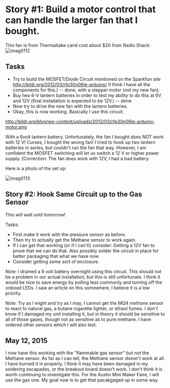 # Story #1: Build a motor control that can handle the larger fan that I bought.

This fan is from Thermaltake cand cost about $20 from Radio Shack:
![imag0112](https://cloud.githubusercontent.com/assets/5296671/7376441/67c410ea-eda5-11e4-80fe-4a7aac588304.jpg)

## Tasks

* Try to build the MOSFET/Diode Circuit mentioned on the Sparkfun site http://bildr.org/2012/03/rfp30n06le-arduino/ (I think I have all the components for this.) -- done, with a stepper motor (not my new fan).
* Buy two 6-V lantern batteries in order to test my ability to do this at 6V and 12V (final installation is expected to be 12V.) -- done
* Now try to drive the new fan with the lantern batteries.
* Okay, this is now working.  Basically I use this circuit:

http://bildr.org/blog/wp-content/uploads/2012/03/rfp30n06le-arduino-motor.png

With a 6volt lantern battery.  Unfortunately, the fan I bought does NOT work with 12 V! Curses, I bought the wrong fan!  I tried to hook up two lantern batteries in series, but couldn't run the fan that way.  However, I am confident the MOSFET switching will let us switch a 12 V or higher power supply. [Correction: The fan does work with 12V, I had a bad battery.

Here is a photo of the set up:

![imag0113](https://cloud.githubusercontent.com/assets/5296671/7384273/51a079ca-edf5-11e4-8dd8-c86ff535c83b.jpg)

## Story #2: Hook Same Circuit up to the Gas Sensor

This will wait until tomorrow!

Tasks:
* First make it work with the pressure sensor as before.
* Then try to actually get the Methane sensor to work again.
* If I can get that working (or if I can't!) consider: Getting a 12V fan to prove that we can do that. Also possibly solder the circuit in place for better packaging that what we have now.
* Consider getting some sort of enclosure.

Note: I drained a 9 volt battery overnight using this circuit.  This should not be a problem in our actual installation, but this is still unfortunate.  I think it would be nice to save energy by polling less commonly and turning off the onboad LEDs.  I saw an article on this somewhere, I believe it is a low priority.

Note: Try as I might and try as I may, I cannot get the MQ4 methane sensor to react to natural gas, a butane cigarette lighter, or ethanl fumes.  I don't know if I damaged my unit installing it, but in theory it should be sensitive to all of those gases, though not as sensitive as to pure methane.  I have ordered other sensors which I will also test.

## May 12, 2015

I now have this working with the "flammable gas sensor" but not the Methane sensor.  As far as I can tell, the Methane sensor doesn't work at all.  I have burned it in properly.  I think it may have been damaged in my soldering escapades, or the breakout board doesn't work.  I don't think it is worth continuing to investigate this.  For the Austin Mini Maker Faire, I will use the gas one.  My goal now is to get that pacakgaged up in some way.






